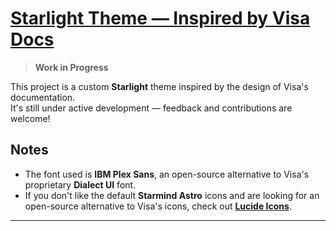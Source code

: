 # [Starlight Theme — Inspired by Visa Docs](#)

> **Work in Progress**

This project is a custom **Starlight** theme inspired by the design of Visa's documentation.  
It's still under active development — feedback and contributions are welcome!

## Notes

- The font used is **IBM Plex Sans**, an open-source alternative to Visa's proprietary **Dialect UI** font.
- If you don't like the default **Starmind Astro** icons and are looking for an open-source alternative to Visa's icons, check out **[Lucide Icons](https://lucide.dev/)**.

---
